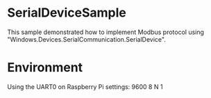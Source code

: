 # SerialDeviceSample

This sample demonstrated how to implement Modbus protocol using "Windows.Devices.SerialCommunication.SerialDevice".

# Environment

Using the UART0 on Raspberry Pi
settings: 9600 8 N 1
